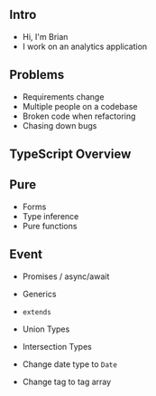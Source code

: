 ## Intro

- Hi, I'm Brian
- I work on an analytics application

## Problems

- Requirements change
- Multiple people on a codebase
- Broken code when refactoring
- Chasing down bugs

## TypeScript Overview

## Pure
- Forms
- Type inference
- Pure functions

## Event
- Promises / async/await
- Generics
- `extends`
- Union Types
- Intersection Types

- Change date type to `Date`
- Change tag to tag array
